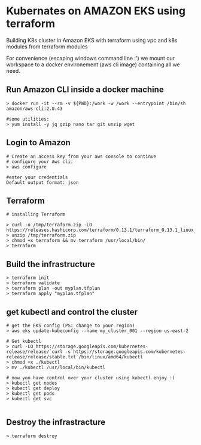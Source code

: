 # Kubernates on AMAZON EKS using terraform

Building K8s cluster in Amazon EKS with terraform using vpc and k8s modules from terraform modules


For convenience (escaping windows command line :') we mount our workspace to a docker environement  (aws cli image) containing all we need.

## Run Amazon CLI inside a docker machine
```
> docker run -it --rm -v ${PWD}:/work -w /work --entrypoint /bin/sh amazon/aws-cli:2.0.43

#some utilities:
> yum install -y jq gzip nano tar git unzip wget

```

## Login to Amazon

```
# Create an access key from your aws console to continue
# configure your Aws cli:
> aws configure

#enter your credentials
Default output format: json
```

## Terraform

```
# installing Terraform

> curl -o /tmp/terraform.zip -LO https://releases.hashicorp.com/terraform/0.13.1/terraform_0.13.1_linux_amd64.zip
> unzip /tmp/terraform.zip
> chmod +x terraform && mv terraform /usr/local/bin/
> terraform
```

## Build the infrastructure 

```
> terraform init
> terraform validate
> terraform plan -out myplan.tfplan
> terraform apply "myplan.tfplan"
```

## get kubectl and control the cluster 

```
# get the EKS config (PS: change to your region)
> aws eks update-kubeconfig --name my_cluster_001 --region us-east-2

# Get kubectl
> curl -LO https://storage.googleapis.com/kubernetes-release/release/`curl -s https://storage.googleapis.com/kubernetes-release/release/stable.txt`/bin/linux/amd64/kubectl
> chmod +x ./kubectl
> mv ./kubectl /usr/local/bin/kubectl

# now you have control over your cluster using kubectl enjoy :)
> kubectl get nodes
> kubectl get deploy
> kubectl get pods
> kubectl get svc


```

## Destroy the infrastracture

```
> terraform destroy
```